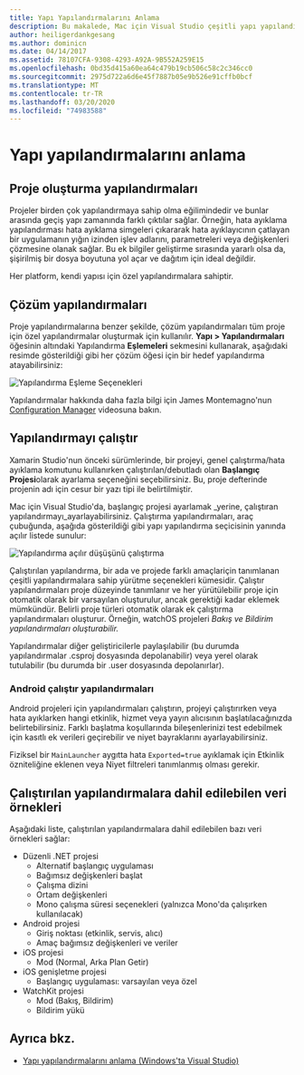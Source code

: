 ```yaml
---
title: Yapı Yapılandırmalarını Anlama
description: Bu makalede, Mac için Visual Studio çeşitli yapı yapılandırmaları açıklanır
author: heiligerdankgesang
ms.author: dominicn
ms.date: 04/14/2017
ms.assetid: 78107CFA-9308-4293-A92A-9B552A259E15
ms.openlocfilehash: 0bd35d415a60ea64c479b19cb506c58c2c346cc0
ms.sourcegitcommit: 2975d722a6d6e45f7887b05e9b526e91cffb0bcf
ms.translationtype: MT
ms.contentlocale: tr-TR
ms.lasthandoff: 03/20/2020
ms.locfileid: "74983588"
---
```

# <a name="understanding-build-configurations"></a>Yapı yapılandırmalarını anlama

## <a name="project-build-configurations"></a>Proje oluşturma yapılandırmaları

Projeler birden çok yapılandırmaya sahip olma eğilimindedir ve bunlar arasında geçiş yapı zamanında farklı çıktılar sağlar. Örneğin, hata ayıklama yapılandırması hata ayıklama simgeleri çıkararak hata ayıklayıcının çatlayan bir uygulamanın yığın izinden işlev adlarını, parametreleri veya değişkenleri çözmesine olanak sağlar. Bu ek bilgiler geliştirme sırasında yararlı olsa da, şişirilmiş bir dosya boyutuna yol açar ve dağıtım için ideal değildir.

Her platform, kendi yapısı için özel yapılandırmalara sahiptir.

## <a name="solution-configurations"></a>Çözüm yapılandırmaları

Proje yapılandırmalarına benzer şekilde, çözüm yapılandırmaları tüm proje için özel yapılandırmalar oluşturmak için kullanılır. **Yapı > Yapılandırmaları** öğesinin altındaki Yapılandırma **Eşlemeleri** sekmesini kullanarak, aşağıdaki resimde gösterildiği gibi her çözüm öğesi için bir hedef yapılandırma atayabilirsiniz:

![Yapılandırma Eşleme Seçenekleri](media/projects-and-solutions-image3.png)

Yapılandırmalar hakkında daha fazla bilgi için James Montemagno'nun [Configuration Manager](https://www.youtube.com/watch?v=tjSdkqYh5Vg) videosuna bakın.

## <a name="run-configuration"></a>Yapılandırmayı çalıştır

Xamarin Studio'nun önceki sürümlerinde, bir projeyi, genel çalıştırma/hata ayıklama komutunu kullanırken çalıştırılan/debutladı olan **Başlangıç Projesi**olarak ayarlama seçeneğini seçebilirsiniz. Bu, proje defterinde projenin adı için cesur bir yazı tipi ile belirtilmiştir.

Mac için Visual Studio'da, başlangıç projesi ayarlamak _yerine, çalıştıran yapılandırmayı_ayarlayabilirsiniz. Çalıştırma yapılandırmaları, araç çubuğunda, aşağıda gösterildiği gibi yapı yapılandırma seçicisinin yanında açılır listede sunulur:

![Yapılandırma açılır düşüşünü çalıştırma](media/projects-and-solutions-image8.png)

Çalıştırılan yapılandırma, bir ada ve projede farklı amaçlariçin tanımlanan çeşitli yapılandırmalara sahip yürütme seçenekleri kümesidir. Çalıştır yapılandırmaları proje düzeyinde tanımlanır ve her yürütülebilir proje için otomatik olarak bir varsayılan oluşturulur, ancak gerektiği kadar eklemek mümkündür. Belirli proje türleri otomatik olarak ek çalıştırma yapılandırmaları oluşturur. Örneğin, watchOS projeleri _Bakış ve Bildirim yapılandırmaları oluşturabilir._

Yapılandırmalar diğer geliştiricilerle paylaşılabilir (bu durumda yapılandırmalar .csproj dosyasında depolanabilir) veya yerel olarak tutulabilir (bu durumda bir .user dosyasında depolanırlar).

### <a name="android-run-configurations"></a>Android çalıştır yapılandırmaları

Android projeleri için yapılandırmaları çalıştırın, projeyi çalıştırırken veya hata ayıklarken hangi etkinlik, hizmet veya yayın alıcısının başlatılacağınızda belirtebilirsiniz. Farklı başlatma koşullarında bileşenlerinizi test edebilmek için kasıtlı ek verileri geçirebilir ve niyet bayraklarını ayarlayabilirsiniz.

Fiziksel bir `MainLauncher` aygıtta hata `Exported=true` ayıklamak için Etkinlik özniteliğine eklenen veya Niyet filtreleri tanımlanmış olması gerekir.

## <a name="examples-of-data-that-might-be-included-in-run-configurations"></a>Çalıştırılan yapılandırmalara dahil edilebilen veri örnekleri

Aşağıdaki liste, çalıştırılan yapılandırmalara dahil edilebilen bazı veri örnekleri sağlar:

* Düzenli .NET projesi
  * Alternatif başlangıç uygulaması
  * Bağımsız değişkenleri başlat
  * Çalışma dizini
  * Ortam değişkenleri
  * Mono çalışma süresi seçenekleri (yalnızca Mono'da çalışırken kullanılacak)
* Android projesi
  * Giriş noktası (etkinlik, servis, alıcı)
  * Amaç bağımsız değişkenleri ve veriler
* iOS projesi
  * Mod (Normal, Arka Plan Getir)
* iOS genişletme projesi
  * Başlangıç uygulaması: varsayılan veya özel
* WatchKit projesi
  * Mod (Bakış, Bildirim)
  * Bildirim yükü

## <a name="see-also"></a>Ayrıca bkz.

- [Yapı yapılandırmalarını anlama (Windows'ta Visual Studio)](/visualstudio/ide/understanding-build-configurations)
